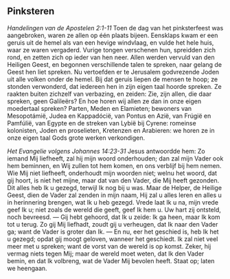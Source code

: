 ## Pinksteren

*Handelingen van de Apostelen 2:1-11*
Toen de dag van het pinksterfeest was aangebroken, waren ze allen op één plaats bijeen. Eensklaps kwam er een geruis uit de hemel als van een hevige windvlaag, en vulde het hele huis, waar ze waren vergaderd. Vurige tongen verschenen hun, spreidden zich rond, en zetten zich op ieder van hen neer. Allen werden vervuld van den Heiligen Geest, en begonnen verschillende talen te spreken, naar gelang de Geest hen liet spreken. Nu vertoefden er te Jerusalem godvrezende Joden uit alle volken onder de hemel. Bij dat geruis liepen de mensen te hoop; ze stonden verwonderd, dat iedereen hen in zijn eigen taal hoorde spreken. Ze raakten buiten zichzelf van verbazing, en zeiden: Zie, zijn allen, die daar spreken, geen Galileërs? En hoe horen wij allen ze dan in onze eigen moedertaal spreken? Parten, Meden en Elamieten; bewoners van Mesopotámië, Judea en Kappadócië, van Pontus en Azië, van Frúgië en Pamfúlië, van Egypte en de streken van Lybië bij Cyrene: romeinse kolonisten, Joden en proselieten, Kretenzen en Arabieren: we horen ze in onze eigen taal Gods grote werken verkondigen. 

*Het Evangelie volgens Johannes 14:23-31*
Jesus antwoordde hem: Zo iemand Mij liefheeft, zal hij mijn woord onderhouden; dan zal mijn Vader ook hem beminnen, en Wij zullen tot hem komen, en ons verblijf bij hem nemen. Wie Mij niet liefheeft, onderhoudt mijn woorden niet; welnu het woord, dat gij hoort, is niet het mijne, maar dat van den Vader, die Mij heeft gezonden. Dit alles heb Ik u gezegd, terwijl Ik nog bij u was. Maar de Helper, de Heilige Geest, dien de Vader zal zenden in mijn naam, Hij zal u alles leren en alles u in herinnering brengen, wat Ik u heb gezegd. Vrede laat Ik u na, mijn vrede geef Ik u; niet zoals de wereld die geeft, geef Ik hem u. Uw hart zij ontsteld, noch bevreesd. — Gij hebt gehoord, dat Ik u zeide: Ik ga heen, maar Ik kom tot u terug. Zo gij Mij liefhadt, zoudt gij u verheugen, dat Ik naar den Vader ga; want de Vader is groter dan Ik. — En nu, eer het geschied is, heb Ik het u gezegd; opdat gij moogt geloven, wanneer het geschiedt. Ik zal niet veel meer met u spreken; want de vorst van de wereld is op komst. Zeker, hij vermag niets tegen Mij; maar de wereld moet weten, dat Ik den Vader bemin, en dat Ik volbreng, wat de Vader Mij bevolen heeft. Staat op; laten we heengaan. 

